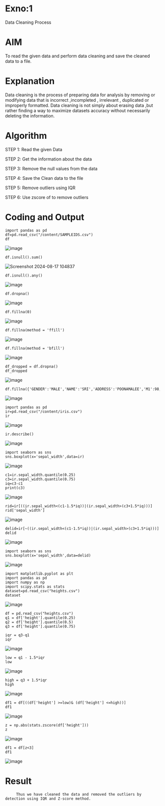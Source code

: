 # Exno:1
Data Cleaning Process

# AIM
To read the given data and perform data cleaning and save the cleaned data to a file.

# Explanation
Data cleaning is the process of preparing data for analysis by removing or modifying data that is incorrect ,incompleted , irrelevant , duplicated or improperly formatted. Data cleaning is not simply about erasing data ,but rather finding a way to maximize datasets accuracy without necessarily deleting the information.

# Algorithm
STEP 1: Read the given Data

STEP 2: Get the information about the data

STEP 3: Remove the null values from the data

STEP 4: Save the Clean data to the file

STEP 5: Remove outliers using IQR

STEP 6: Use zscore of to remove outliers

# Coding and Output
  ```
import pandas as pd
df=pd.read_csv("/content/SAMPLEIDS.csv")
df
```
![image](https://github.com/user-attachments/assets/832f8cad-7e0d-4bca-b184-e3b18a91523d)

```
df.isnull().sum()
```
![Screenshot 2024-08-17 104837](https://github.com/user-attachments/assets/61b0037e-678d-4435-a030-2682cbea43e0)

```
df.isnull().any()
```
![image](https://github.com/user-attachments/assets/2e22e4e9-5d78-45d0-a044-46468ff61c51)

```
df.dropna()
```
![image](https://github.com/user-attachments/assets/9fb39c42-db7d-4317-b2ac-a99f014d610b)

```
df.fillna(0)
```
![image](https://github.com/user-attachments/assets/d6fadaca-3881-485d-89b3-99f2e09b83b7)

```
df.fillna(method = 'ffill')
```
![image](https://github.com/user-attachments/assets/be1a695c-112d-43a0-afc7-65cd65aeeec3)

```
df.fillna(method = 'bfill')
```
![image](https://github.com/user-attachments/assets/1e3ab028-60cf-4fc3-adf3-8ee9f14ddd52)

```
df_dropped = df.dropna()
df_dropped
```
![image](https://github.com/user-attachments/assets/07b184ac-06e1-4a3e-9070-50fe79725101)

```
df.fillna({'GENDER':'MALE','NAME':'SRI','ADDRESS':'POONAMALEE','M1':98,'M2':87,'M3':76,'M4':92,'TOTAL':305,'AVG':89.999999})
```
![image](https://github.com/user-attachments/assets/0240281f-1e57-4ec0-b7dd-feb388fc0097)


```
import pandas as pd
ir=pd.read_csv("/content/iris.csv")
ir
```
![image](https://github.com/user-attachments/assets/1c18c241-2b59-4575-98a3-11a23733bd6e)

```
ir.describe()
```
![image](https://github.com/user-attachments/assets/1571773c-a38f-44b4-ba54-879c22856204)

```
import seaborn as sns
sns.boxplot(x='sepal_width',data=ir)
```
![image](https://github.com/user-attachments/assets/3cd581df-2d9b-46cd-b9c5-c42f3a165737)

```
c1=ir.sepal_width.quantile(0.25)
c3=ir.sepal_width.quantile(0.75)
iq=c3-c1
print(c3)
```
![image](https://github.com/user-attachments/assets/3933313c-cde5-445d-9558-06f61f0678e2)

```
rid=ir[((ir.sepal_width<(c1-1.5*iq))|(ir.sepal_width>(c3+1.5*iq)))]
rid['sepal_width']
```
![image](https://github.com/user-attachments/assets/0337a47e-18e1-4936-beb4-c8663f9777d8)

```
delid=ir[~((ir.sepal_width<(c1-1.5*iq))|(ir.sepal_width>(c3+1.5*iq)))]
delid
```
![image](https://github.com/user-attachments/assets/eb7584e4-db54-428c-880d-2a2a276bcda6)

```
import seaborn as sns
sns.boxplot(x='sepal_width',data=delid)
```
![image](https://github.com/user-attachments/assets/431ab83b-33d5-48e9-8550-fd05a4844ea4)

```
import matplotlib.pyplot as plt
import pandas as pd
import numpy as np
import scipy.stats as stats
dataset=pd.read_csv("heights.csv")
dataset
```
![image](https://github.com/user-attachments/assets/ba5ad35a-3e95-4643-bf02-e868069c35cd)

```
df = pd.read_csv("heights.csv")
q1 = df['height'].quantile(0.25)
q2 = df['height'].quantile(0.5)
q3 = df['height'].quantile(0.75)
```
```
iqr = q3-q1
iqr
```
![image](https://github.com/user-attachments/assets/cda855ec-74b8-47ff-acba-d0986423fb4a)

```
low = q1 - 1.5*iqr
low
```
![image](https://github.com/user-attachments/assets/506eb567-b7d5-43ed-9664-220743ab2622)

```
high = q3 + 1.5*iqr
high
```
![image](https://github.com/user-attachments/assets/4fae0238-dfa4-415b-b4f4-2e3fb9120a5e)

```
df1 = df[((df['height'] >=low)& (df['height'] <=high))]
df1
```
![image](https://github.com/user-attachments/assets/663adad8-8315-45e1-bd3c-8a3e3ed1dfd7)

```
z = np.abs(stats.zscore(df['height']))
z
```
![image](https://github.com/user-attachments/assets/12c50cca-4e06-4cb0-8105-8147e5730721)

```
df1 = df[z<3]
df1
```
![image](https://github.com/user-attachments/assets/04774b9b-cb6c-4058-86f8-1a5fdeeaa012)

          
            
# Result
         Thus we have cleaned the data and removed the outliers by detection using IQR and Z-score method.
